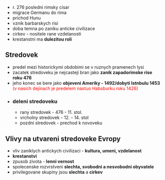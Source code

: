 - r. 276 posledni rimsky cisar
- migrace Germanu do rima
- prichod Hunu
- vznik barbarskych risi
- doba temna po zaniku anticke civilizace
- cirkev - nositele rane vzdelanosti
- krestanstni ma **dulezitou roli**
## Stredovek
- predel mezi historickymi obdobimi se v ruznych pramenech lysi
- zacatek stredoveku je nejcasteji bran jako **zanik zapadorimske rise roku 476**
- jeho konec se bere jako **objeveni Ameriky - 1492/dobyti Istnbulu 1453** <span style="color:rgb(255, 0, 0)">(v nasich dejinach je predelem nastuo Habsburku roku 1426)</span> 
- ### deleni stredoveku
	- rany stredovek - 476 - 11. stol.
	- vrcholny stredovek - 12. - 14. stol
	- pozdni stredovek - prechod k novoveku
## Vlivy na utvareni stredoveke Evropy
- vliv zaniklych antickych civilizaci - **kultura, umeni, vzdelanost**
- **krestanstvi**
- zpusob zivota - **lenni vernost**
- spolecenske rozvrstveni **slechta, svobodni a nesvobodni obyvatele**
- privilegovane skupiny jsou **slechta** a **cirkev**